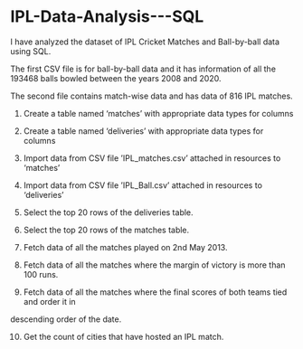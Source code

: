 # IPL-Data-Analysis---SQL
I have analyzed the dataset of IPL Cricket Matches and Ball-by-ball data using SQL.

The first CSV file is for ball-by-ball data and it has information of all the 193468 balls bowled between the years 2008 and 2020.

The second file contains match-wise data and has data of 816 IPL matches. 


1. Create a table named ‘matches’ with appropriate data types for columns

2. Create a table named ‘deliveries’ with appropriate data types for columns

3. Import data from CSV file ’IPL_matches.csv’ attached in resources to ‘matches’

4. Import data from CSV file ’IPL_Ball.csv’ attached in resources to ‘deliveries’

5. Select the top 20 rows of the deliveries table.

6. Select the top 20 rows of the matches table.

7. Fetch data of all the matches played on 2nd May 2013.

8. Fetch data of all the matches where the margin of victory is more than 100 runs.

9. Fetch data of all the matches where the final scores of both teams tied and order it in

descending order of the date.

10. Get the count of cities that have hosted an IPL match.
